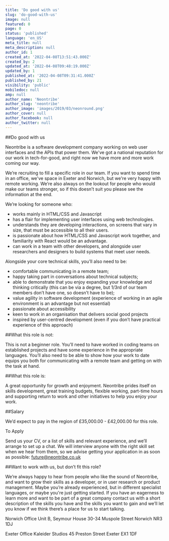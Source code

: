 ```yaml
---
title: 'Do good with us'
slug: 'do-good-with-us'
image: null
featured: 0
page: 0
status: 'published'
language: 'en_US'
meta_title: null
meta_description: null
author_id: 1
created_at: '2022-04-08T13:51:43.000Z'
created_by: 2
updated_at: '2022-04-08T09:48:19.000Z'
updated_by: 1
published_at: '2022-04-08T09:31:41.000Z'
published_by: 21
visibility: 'public'
mobiledoc: null
amp: null
author_name: 'Neontribe'
author_slug: 'neontribe'
author_image: 'images/2019/03/neonround.png'
author_cover: null
author_facebook: null
author_twitter: null
---
```


##Do good with us  

Neontribe is a software development company working on web user interfaces and the APIs that power them. We've got a national reputation for our work in tech-for-good, and right now we have more and more work coming our way.

We’re recruiting to fill a specific role in our team. If you want to spend time in an office, we've space in Exeter and Norwich, but we're very happy with remote working. We’re also always on the lookout for people who would make our teams stronger, so if this doesn’t suit you please see the information at the end.

We’re looking for someone who:

- works mainly in HTML/CSS and Javascript
- has a flair for implementing user interfaces using web technologies. 
- understands they are developing interactions, on screens that vary in size, that must be accessible to all their users. 
- is passionate about how  HTML/CSS and Javascript work together, and familiarity with React would be an advantage.
- can work in a team with other developers, and alongside user researchers and designers to build systems that meet user needs.

Alongside your core technical skills, you’ll also need to be:

- comfortable communicating in a remote team;
- happy taking part in conversations about technical subjects;
- able to demonstrate that you enjoy expanding your knowledge and thinking critically (this can be via a degree, but 1/3rd of our team members don’t have one, so doesn’t have to be);
- value agility in software development (experience of working in an agile environment is an advantage but not essential)
- passionate about accessibility
- keen to work in an organisation that delivers social good projects
- inspired by user-centred development (even if you don’t have practical experience of this approach)

##What this role is not:  
  
This is not a beginner role. You’ll need to have worked in coding teams on established projects and have some experience in the appropriate languages. You’ll also need to be able to show how your work to date equips you both for communicating with a remote team and getting on with the task at hand.

##What this role is:  
  
A great opportunity for growth and enjoyment. Neontribe prides itself on skills development, great training budgets, flexible working, part-time hours and supporting return to work and other initiatives to help you enjoy your work. 

##Salary  

We’d expect to pay in the region of £35,000.00 - £42,000.00 for this role.

To Apply  

Send us your CV, or a list of skills and relevant experience, and we’ll arrange to set up a chat. We will interview anyone with the right skill set when we hear from them, so we advise getting your application in as soon as possible: future@neontribe.co.uk

##Want to work with us, but don’t fit this role?  

We’re always happy to hear from people who like the sound of Neontribe, and want to grow their skills as a developer, or in user research or product management. Maybe you’re already experienced, but in different specialist languages, or maybe you're just getting started. If you have an eagerness to learn more and want to be part of a great company contact us with a short description of the skills you have and the skills you want to gain and we’ll let you know if we think there’s a place for us to start talking.

Norwich Office
Unit B, Seymour House
30-34 Muspole Street
Norwich
NR3 1DJ

Exeter Office
Kaleider Studios
45 Preston Street
Exeter
EX1 1DF

